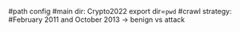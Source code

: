 #path config
#main dir: Crypto2022
export dir=`pwd`
#crawl strategy:
#February 2011 and October 2013 -> benign vs attack
